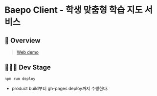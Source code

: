 # Baepo Client - 학생 맞춤형 학습 지도 서비스

## 🔎 Overview
> [Web demo](https://baepo.netlify.app/)

## 🧑🏻‍💻 Dev Stage

```
npm run deploy
```
- product build부터 gh-pages deploy까지 수행한다.